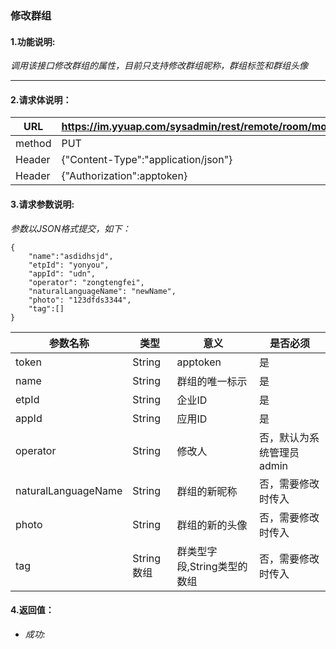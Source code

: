 ### 修改群组

#### 1.功能说明:
*调用该接口修改群组的属性，目前只支持修改群组昵称，群组标签和群组头像*
***

#### 2.请求体说明：


|URL|https://im.yyuap.com/sysadmin/rest/remote/room/modify|
|----|----|
|method|PUT|
|Header|{"Content-Type":"application/json"}|
|Header|{"Authorization":apptoken}|


#### 3.请求参数说明:

*参数以JSON格式提交，如下：*

	{
		"name":"asdidhsjd",
  		"etpId": "yonyou",
  		"appId": "udn",
  		"operator": "zongtengfei",
  		"naturalLanguageName": "newName",
  		"photo": "123dfds3344",
		"tag":[]
	}

|参数名称|类型|意义|是否必须|
|----|----|----|----|
|token|String|apptoken|是|
|name|String|群组的唯一标示|是|
|etpId|String|企业ID|是|
|appId|String|应用ID|是|
|operator|String|修改人|否，默认为系统管理员admin|
|naturalLanguageName|String|群组的新昵称|否，需要修改时传入|
|photo|String|群组的新的头像|否，需要修改时传入|
|tag|String数组|群类型字段,String类型的数组|否，需要修改时传入|

#### 4.返回值：

- *成功:*
